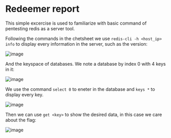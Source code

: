 # Redeemer report

This simple excercise is used to familiarize with basic command of pentesting redis as a server tool. 

Following the commands in the chetsheet we use `redis-cli -h <host_ip> info` to display every information in the server, such as the version:

![image](https://github.com/user-attachments/assets/ed8f2091-9154-4666-b836-59686387e3f0)

And the keyspace of databases. We note a database by index 0 with 4 keys in it:

![image](https://github.com/user-attachments/assets/9194e39f-45d8-4313-9b6a-a269ef22a9e2)

We use the command `select 0` to eneter in the database and `keys *` to display every key. 

![image](https://github.com/user-attachments/assets/4b414f75-8b13-42a8-889b-bf476fcf6b54)

Then we can use `get <key>` to show the desired data, in this case we care about the flag:

![image](https://github.com/user-attachments/assets/3c5049ea-8ee9-45ac-870b-4b2ba7fe7070)
